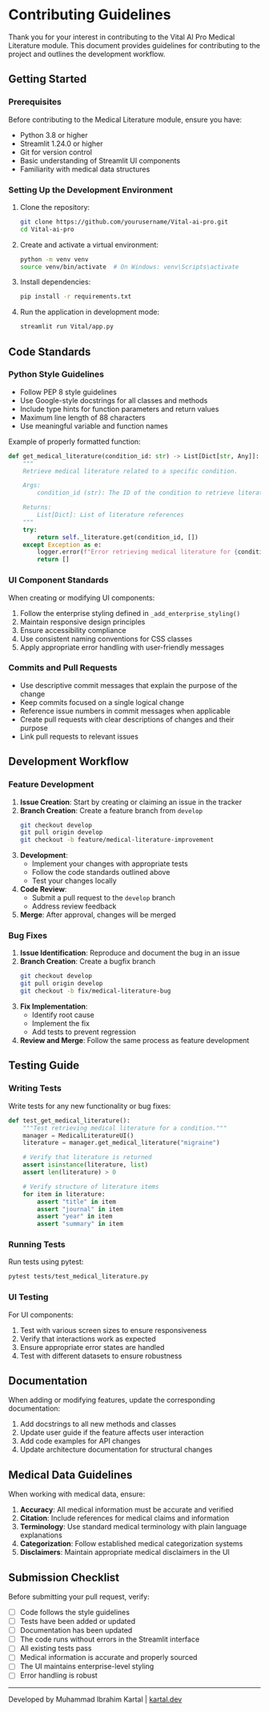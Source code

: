 # Contributing Guidelines

Thank you for your interest in contributing to the Vital AI Pro Medical Literature module. This document provides guidelines for contributing to the project and outlines the development workflow.

## Getting Started

### Prerequisites

Before contributing to the Medical Literature module, ensure you have:

-  Python 3.8 or higher
-  Streamlit 1.24.0 or higher
-  Git for version control
-  Basic understanding of Streamlit UI components
-  Familiarity with medical data structures

### Setting Up the Development Environment

1. Clone the repository:

   ```bash
   git clone https://github.com/yourusername/Vital-ai-pro.git
   cd Vital-ai-pro
   ```

2. Create and activate a virtual environment:

   ```bash
   python -m venv venv
   source venv/bin/activate  # On Windows: venv\Scripts\activate
   ```

3. Install dependencies:

   ```bash
   pip install -r requirements.txt
   ```

4. Run the application in development mode:
   ```bash
   streamlit run Vital/app.py
   ```

## Code Standards

### Python Style Guidelines

-  Follow PEP 8 style guidelines
-  Use Google-style docstrings for all classes and methods
-  Include type hints for function parameters and return values
-  Maximum line length of 88 characters
-  Use meaningful variable and function names

Example of properly formatted function:

```python
def get_medical_literature(condition_id: str) -> List[Dict[str, Any]]:
    """
    Retrieve medical literature related to a specific condition.

    Args:
        condition_id (str): The ID of the condition to retrieve literature for

    Returns:
        List[Dict]: List of literature references
    """
    try:
        return self._literature.get(condition_id, [])
    except Exception as e:
        logger.error(f"Error retrieving medical literature for {condition_id}: {e}")
        return []
```

### UI Component Standards

When creating or modifying UI components:

1. Follow the enterprise styling defined in `_add_enterprise_styling()`
2. Maintain responsive design principles
3. Ensure accessibility compliance
4. Use consistent naming conventions for CSS classes
5. Apply appropriate error handling with user-friendly messages

### Commits and Pull Requests

-  Use descriptive commit messages that explain the purpose of the change
-  Keep commits focused on a single logical change
-  Reference issue numbers in commit messages when applicable
-  Create pull requests with clear descriptions of changes and their purpose
-  Link pull requests to relevant issues

## Development Workflow

### Feature Development

1. **Issue Creation**: Start by creating or claiming an issue in the tracker
2. **Branch Creation**: Create a feature branch from `develop`
   ```bash
   git checkout develop
   git pull origin develop
   git checkout -b feature/medical-literature-improvement
   ```
3. **Development**:
   -  Implement your changes with appropriate tests
   -  Follow the code standards outlined above
   -  Test your changes locally
4. **Code Review**:
   -  Submit a pull request to the `develop` branch
   -  Address review feedback
5. **Merge**: After approval, changes will be merged

### Bug Fixes

1. **Issue Identification**: Reproduce and document the bug in an issue
2. **Branch Creation**: Create a bugfix branch
   ```bash
   git checkout develop
   git pull origin develop
   git checkout -b fix/medical-literature-bug
   ```
3. **Fix Implementation**:
   -  Identify root cause
   -  Implement the fix
   -  Add tests to prevent regression
4. **Review and Merge**: Follow the same process as feature development

## Testing Guide

### Writing Tests

Write tests for any new functionality or bug fixes:

```python
def test_get_medical_literature():
    """Test retrieving medical literature for a condition."""
    manager = MedicalLiteratureUI()
    literature = manager.get_medical_literature("migraine")

    # Verify that literature is returned
    assert isinstance(literature, list)
    assert len(literature) > 0

    # Verify structure of literature items
    for item in literature:
        assert "title" in item
        assert "journal" in item
        assert "year" in item
        assert "summary" in item
```

### Running Tests

Run tests using pytest:

```bash
pytest tests/test_medical_literature.py
```

### UI Testing

For UI components:

1. Test with various screen sizes to ensure responsiveness
2. Verify that interactions work as expected
3. Ensure appropriate error states are handled
4. Test with different datasets to ensure robustness

## Documentation

When adding or modifying features, update the corresponding documentation:

1. Add docstrings to all new methods and classes
2. Update user guide if the feature affects user interaction
3. Add code examples for API changes
4. Update architecture documentation for structural changes

## Medical Data Guidelines

When working with medical data, ensure:

1. **Accuracy**: All medical information must be accurate and verified
2. **Citation**: Include references for medical claims and information
3. **Terminology**: Use standard medical terminology with plain language explanations
4. **Categorization**: Follow established medical categorization systems
5. **Disclaimers**: Maintain appropriate medical disclaimers in the UI

## Submission Checklist

Before submitting your pull request, verify:

-  [ ] Code follows the style guidelines
-  [ ] Tests have been added or updated
-  [ ] Documentation has been updated
-  [ ] The code runs without errors in the Streamlit interface
-  [ ] All existing tests pass
-  [ ] Medical information is accurate and properly sourced
-  [ ] The UI maintains enterprise-level styling
-  [ ] Error handling is robust

---

Developed by Muhammad Ibrahim Kartal | [kartal.dev](https://kartal.dev)
